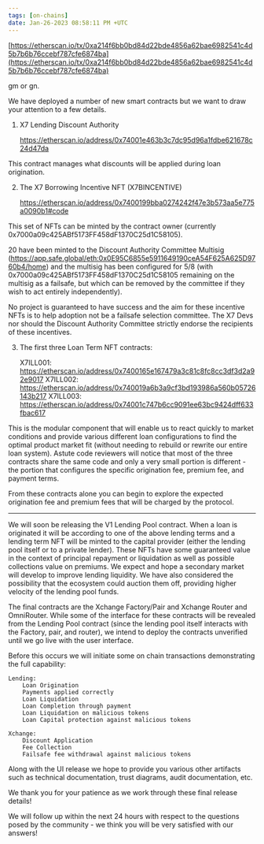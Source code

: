 ```yaml
---
tags: [on-chains]
date: Jan-26-2023 08:58:11 PM +UTC
---
```


[https://etherscan.io/tx/0xa214f6bb0bd84d22bde4856a62bae6982541c4d5b7b6b76ccebf787cfe6874ba](https://etherscan.io/tx/0xa214f6bb0bd84d22bde4856a62bae6982541c4d5b7b6b76ccebf787cfe6874ba)

gm or gn.

We have deployed a number of new smart contracts but we want to draw your attention to a few details.

1. X7 Lending Discount Authority

   https://etherscan.io/address/0x74001e463b3c7dc95d96a1fdbe621678c24d47da

This contract manages what discounts will be applied during loan origination.

2. The X7 Borrowing Incentive NFT (X7BINCENTIVE)

   https://etherscan.io/address/0x7400199bba0274242f47e3b573aa5e775a0090b1#code

This set of NFTs can be minted by the contract owner (currently 0x7000a09c425ABf5173FF458dF1370C25d1C58105).

20 have been minted to the Discount Authority Committee Multisig (https://app.safe.global/eth:0x0E95C6855e5911649190ceA54F625A625D9760b4/home) and the multisig has been configured for 5/8 (with 0x7000a09c425ABf5173FF458dF1370C25d1C58105 remaining on the multisig as a failsafe, but which can be removed by the committee if they wish to act entirely independently).

No project is guaranteed to have success and the aim for these incentive NFTs is to help adoption not be a failsafe selection committee. The X7 Devs nor should the Discount Authority Committee strictly endorse the recipients of these incentives.

3. The first three Loan Term NFT contracts:

   X7ILL001: https://etherscan.io/address/0x7400165e167479a3c81c8fc8cc3df3d2a92e9017
   X7ILL002: https://etherscan.io/address/0x740019a6b3a9cf3bd193986a560b05726143b217
   X7ILL003: https://etherscan.io/address/0x74001c747b6cc9091ee63bc9424dff633fbac617

This is the modular component that will enable us to react quickly to market conditions and provide various different loan configurations to find the optimal product market fit (without needing to rebuild or rewrite our entire loan system). Astute code reviewers will notice that most of the three contracts share the same code and only a very small portion is different - the portion that configures the specific origination fee, premium fee, and payment terms.

From these contracts alone you can begin to explore the expected origination fee and premium fees that will be charged by the protocol.

---

We will soon be releasing the V1 Lending Pool contract. When a loan is originated it will be according to one of the above lending terms and a lending term NFT will be minted to the capital provider (either the lending pool itself or to a private lender). These NFTs have some guaranteed value in the context of principal repayment or liquidation as well as possible collections value on premiums. We expect and hope a secondary market will develop to improve lending liquidity. We have also considered the possibility that the ecosystem could auction them off, providing higher velocity of the lending pool funds.

The final contracts are the Xchange Factory/Pair and Xchange Router and OmniRouter. While some of the interface for these contracts will be revealed from the Lending Pool contract (since the lending pool itself interacts with the Factory, pair, and router), we intend to deploy the contracts unverified until we go live with the user interface.

Before this occurs we will initiate some on chain transactions demonstrating the full capability:

    Lending:
        Loan Origination
        Payments applied correctly
        Loan Liquidation
        Loan Completion through payment
        Loan Liquidation on malicious tokens
        Loan Capital protection against malicious tokens

    Xchange:
        Discount Application
        Fee Collection
        Failsafe fee withdrawal against malicious tokens

Along with the UI release we hope to provide you various other artifacts such as technical documentation, trust diagrams, audit documentation, etc.

We thank you for your patience as we work through these final release details!

We will follow up within the next 24 hours with respect to the questions posed by the community - we think you will be very satisfied with our answers!
